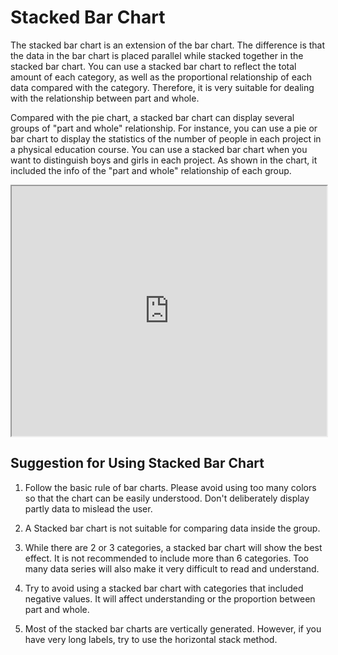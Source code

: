 # Stacked Bar Chart

The stacked bar chart is an extension of the bar chart. The difference is that the data in the bar chart is placed parallel while stacked together in the stacked bar chart. You can use a stacked bar chart to reflect the total amount of each category, as well as the proportional relationship of each data compared with the category. Therefore, it is very suitable for dealing with the relationship between part and whole.

Compared with the pie chart, a stacked bar chart can display several groups of "part and whole" relationship. For instance, you can use a pie or bar chart to display the statistics of the number of people in each project in a physical education course. You can use a stacked bar chart when you want to distinguish boys and girls in each project. As shown in the chart, it included the info of the "part and whole" relationship of each group.

<iframe max-width="830" width="100%" height="400" 
 src="https://gallery.echartsjs.com/view-lite.html?cid=xBk7oUNwEz">
</iframe>

## Suggestion for Using Stacked Bar Chart

1. Follow the basic rule of bar charts. Please avoid using too many colors so that the chart can be easily understood. Don't deliberately display partly data to mislead the user.

2. A Stacked bar chart is not suitable for comparing data inside the group.

3. While there are 2 or 3 categories, a stacked bar chart will show the best effect. It is not recommended to include more than 6 categories. Too many data series will also make it very difficult to read and understand.

4. Try to avoid using a stacked bar chart with categories that included negative values. It will affect understanding or the proportion between part and whole.

5. Most of the stacked bar charts are vertically generated. However, if you have very long labels, try to use the horizontal stack method. 
